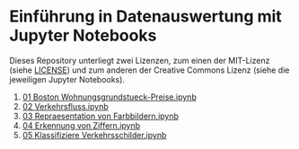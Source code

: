 # Einführung in Datenauswertung mit Jupyter Notebooks

Dieses Repository unterliegt zwei Lizenzen, zum einen der MIT-Lizenz (siehe [LICENSE]()) und zum anderen der Creative Commons Lizenz (siehe die jeweiligen Jupyter Notebooks).

1. [01 Boston Wohnungsgrundstueck-Preise.ipynb]()
1. [02 Verkehrsfluss.ipynb]()
1. [03 Repraesentation von Farbbildern.ipynb]()
1. [04 Erkennung von Ziffern.ipynb]()
1. [05 Klassifiziere Verkehrsschilder.ipynb]()
